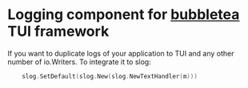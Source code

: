 # Logging component for [bubbletea](https://github.com/charmbracelet/bubbletea) TUI framework
If you want to duplicate logs of your application to TUI and any other number of io.Writers.
To integrate it to slog:
```go
	slog.SetDefault(slog.New(slog.NewTextHandler(m)))
```
